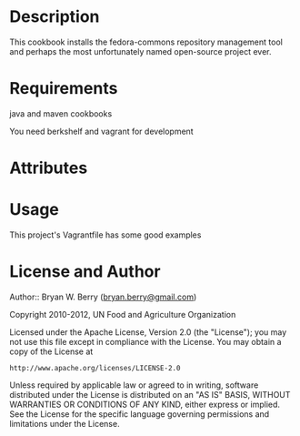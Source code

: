 Description
===========

This cookbook installs the fedora-commons repository management tool
and perhaps the most unfortunately named open-source project ever.


Requirements
============

java and maven cookbooks

You need berkshelf and vagrant for development

Attributes
==========

Usage
=====

This project's Vagrantfile has some good examples


License and Author
==================

Author:: Bryan W. Berry (<bryan.berry@gmail.com>)  

Copyright 2010-2012, UN Food and Agriculture Organization

Licensed under the Apache License, Version 2.0 (the "License");
you may not use this file except in compliance with the License.
You may obtain a copy of the License at

    http://www.apache.org/licenses/LICENSE-2.0

Unless required by applicable law or agreed to in writing, software
distributed under the License is distributed on an "AS IS" BASIS,
WITHOUT WARRANTIES OR CONDITIONS OF ANY KIND, either express or implied.
See the License for the specific language governing permissions and
limitations under the License.
